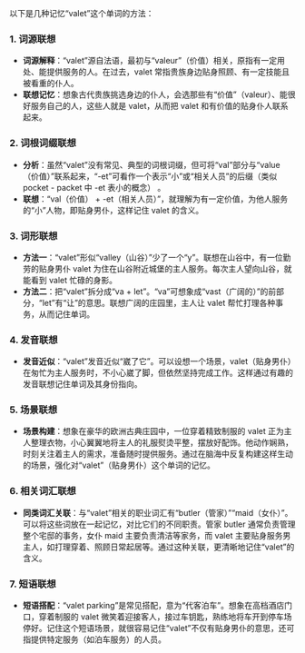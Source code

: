 以下是几种记忆“valet”这个单词的方法：

### 1. 词源联想
 - **词源解释**：“valet”源自法语，最初与“valeur”（价值）相关，原指有一定用处、能提供服务的人。在过去，valet 常指贵族身边贴身照顾、有一定技能且被看重的仆人。
 - **联想记忆**：想象古代贵族挑选身边的仆人，会选那些有“价值”（valeur）、能很好服务自己的人，这些人就是 valet，从而把 valet 和有价值的贴身仆人联系起来。

### 2. 词根词缀联想
 - **分析**：虽然“valet”没有常见、典型的词根词缀，但可将“val”部分与“value（价值）”联系起来，“-et”可看作一个表示“小”或“相关人员”的后缀（类似 pocket - packet 中 -et 表小的概念） 。
 - **联想**：“val（价值） + -et（相关人员）”，就理解为有一定价值，为他人服务的“小”人物，即贴身男仆，这样记住 valet 的含义。

### 3. 词形联想
 - **方法一**：“valet”形似“valley（山谷）”少了一个“y”。联想在山谷中，有一位勤劳的贴身男仆 valet 为住在山谷附近城堡的主人服务。每次主人望向山谷，就能看到 valet 忙碌的身影。
 - **方法二**：把“valet”拆分成“va + let”。“va”可想象成“vast（广阔的）”的前部分，“let”有“让”的意思。联想广阔的庄园里，主人让 valet 帮忙打理各种事务，从而记住单词。

### 4. 发音联想
 - **发音近似**：“valet”发音近似“崴了它”。可以设想一个场景，valet（贴身男仆）在匆忙为主人服务时，不小心崴了脚，但依然坚持完成工作。这样通过有趣的发音联想记住单词及其身份指向。

### 5. 场景联想
 - **场景构建**：想象在豪华的欧洲古典庄园中，一位穿着精致制服的 valet 正为主人整理衣物，小心翼翼地将主人的礼服熨烫平整，摆放好配饰。他动作娴熟，时刻关注着主人的需求，准备随时提供服务。通过在脑海中反复构建这样生动的场景，强化对“valet”（贴身男仆）这个单词的记忆。

### 6. 相关词汇联想
 - **同类词汇关联**：与“valet”相关的职业词汇有“butler（管家）”“maid（女仆）”。可以将这些词放在一起记忆，对比它们的不同职责。管家 butler 通常负责管理整个宅邸的事务，女仆 maid 主要负责清洁等家务，而 valet 主要贴身服务男主人，如打理穿着、照顾日常起居等。通过这种关联，更清晰地记住“valet”的含义。

### 7. 短语联想
 - **短语搭配**：“valet parking”是常见搭配，意为“代客泊车”。想象在高档酒店门口，穿着制服的 valet 微笑着迎接客人，接过车钥匙，熟练地将车开到停车场停好。记住这个短语场景，就很容易记住“valet”不仅有贴身男仆的意思，还可指提供特定服务（如泊车服务）的人员。 